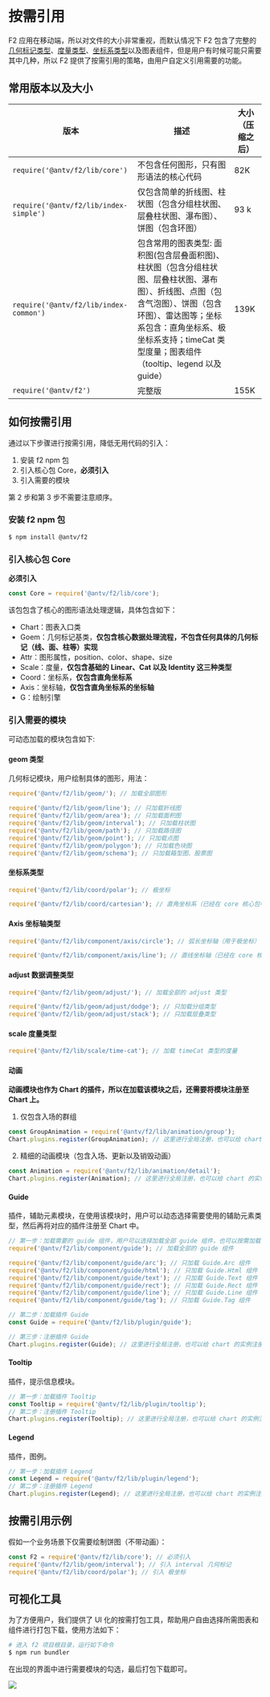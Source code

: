 <!--
index: 9
title: 按需引用
resource:
  jsFiles:
    - ${url.f2}
-->

# 按需引用

F2 应用在移动端，所以对文件的大小非常重视，而默认情况下 F2 包含了完整的[几何标记类型](./geometry.html)、[度量类型](./scale.html)、[坐标系类型](./coordinate.html)以及图表组件，但是用户有时候可能只需要其中几种，所以 F2 提供了按需引用的策略，由用户自定义引用需要的功能。

## 常用版本以及大小

| 版本 | 描述 | 大小（压缩之后） |
| -------- | -------- | -------- |
| `require('@antv/f2/lib/core')`     | 不包含任何图形，只有图形语法的核心代码 | 82K |
| `require('@antv/f2/lib/index-simple')` | 仅包含简单的折线图、柱状图（包含分组柱状图、层叠柱状图、瀑布图）、饼图（包含环图） | 93 k |
| `require('@antv/f2/lib/index-common')` | 包含常用的图表类型: 面积图(包含层叠面积图)、柱状图（包含分组柱状图、层叠柱状图、瀑布图）、折线图、点图（包含气泡图）、饼图（包含环图）、雷达图等；坐标系包含：直角坐标系、极坐标系支持；timeCat 类型度量；图表组件（tooltip、legend 以及 guide）| 139K |
| `require('@antv/f2')` | 完整版 | 155K |

## 如何按需引用

通过以下步骤进行按需引用，降低无用代码的引入：

1. 安装 f2 npm 包
2. 引入核心包 Core，**必须引入**
3. 引入需要的模块

第 2 步和第 3 步不需要注意顺序。

### 安装 f2 npm 包

```bash
$ npm install @antv/f2
```

### 引入核心包 Core

**必须引入**

```js
const Core = require('@antv/f2/lib/core');
```

该包包含了核心的图形语法处理逻辑，具体包含如下：

* Chart：图表入口类
* Goem：几何标记基类，**仅包含核心数据处理流程，不包含任何具体的几何标记（线、面、柱等）实现**
* Attr：图形属性，position、color、shape、size
* Scale：度量，**仅包含基础的 Linear、Cat 以及 Identity 这三种类型**
* Coord：坐标系，**仅包含直角坐标系**
* Axis：坐标轴，**仅包含直角坐标系的坐标轴**
* G：绘制引擎

### 引入需要的模块

可动态加载的模块包含如下:

#### geom 类型

几何标记模块，用户绘制具体的图形，用法：

```js
require('@antv/f2/lib/geom/'); // 加载全部图形

require('@antv/f2/lib/geom/line'); // 只加载折线图
require('@antv/f2/lib/geom/area'); // 只加载面积图
require('@antv/f2/lib/geom/interval'); // 只加载柱状图
require('@antv/f2/lib/geom/path'); // 只加载路径图
require('@antv/f2/lib/geom/point'); // 只加载点图
require('@antv/f2/lib/geom/polygon'); // 只加载色块图
require('@antv/f2/lib/geom/schema'); // 只加载箱型图、股票图
```

#### 坐标系类型

```js
require('@antv/f2/lib/coord/polar'); // 极坐标

require('@antv/f2/lib/coord/cartesian'); // 直角坐标系（已经在 core 核心包中）
```

#### Axis 坐标轴类型

```js
require('@antv/f2/lib/component/axis/circle'); // 弧长坐标轴（用于极坐标）

require('@antv/f2/lib/component/axis/line'); // 直线坐标轴（已经在 core 核心包中）
```

#### adjust 数据调整类型

```js
require('@antv/f2/lib/geom/adjust/'); // 加载全部的 adjust 类型

require('@antv/f2/lib/geom/adjust/dodge'); // 只加载分组类型
require('@antv/f2/lib/geom/adjust/stack'); // 只加载层叠类型
```

#### scale 度量类型

```js
require('@antv/f2/lib/scale/time-cat'); // 加载 timeCat 类型的度量
```

#### 动画

**动画模块也作为 Chart 的插件，所以在加载该模块之后，还需要将模块注册至 Chart 上。**

1. 仅包含入场的群组

```js
const GroupAnimation = require('@antv/f2/lib/animation/group');
Chart.plugins.register(GroupAnimation); // 这里进行全局注册，也可以给 chart 的实例注册
```

2. 精细的动画模块（包含入场、更新以及销毁动画）

```js
const Animation = require('@antv/f2/lib/animation/detail');
Chart.plugins.register(Animation); // 这里进行全局注册，也可以给 chart 的实例注册
```

#### Guide

插件，辅助元素模块，在使用该模块时，用户可以动态选择需要使用的辅助元素类型，然后再将对应的插件注册至 Chart 中。

```js
// 第一步：加载需要的 guide 组件，用户可以选择加载全部 guide 组件，也可以按需加载
require('@antv/f2/lib/component/guide'); // 加载全部的 guide 组件

require('@antv/f2/lib/component/guide/arc'); // 只加载 Guide.Arc 组件
require('@antv/f2/lib/component/guide/html'); // 只加载 Guide.Html 组件
require('@antv/f2/lib/component/guide/text'); // 只加载 Guide.Text 组件
require('@antv/f2/lib/component/guide/rect'); // 只加载 Guide.Rect 组件
require('@antv/f2/lib/component/guide/line'); // 只加载 Guide.Line 组件
require('@antv/f2/lib/component/guide/tag'); // 只加载 Guide.Tag 组件

// 第二步：加载插件 Guide
const Guide = require('@antv/f2/lib/plugin/guide');

// 第三步：注册插件 Guide
Chart.plugins.register(Guide); // 这里进行全局注册，也可以给 chart 的实例注册
```

#### Tooltip

插件，提示信息模块。

```js
// 第一步：加载插件 Tooltip
const Tooltip = require('@antv/f2/lib/plugin/tooltip');
// 第二步：注册插件 Tooltip
Chart.plugins.register(Tooltip); // 这里进行全局注册，也可以给 chart 的实例注册
```

#### Legend

插件，图例。

```js
// 第一步：加载插件 Legend
const Legend = require('@antv/f2/lib/plugin/legend');
// 第二步：注册插件 Legend
Chart.plugins.register(Legend); // 这里进行全局注册，也可以给 chart 的实例注册
```
## 按需引用示例

假如一个业务场景下仅需要绘制饼图（不带动画）：

```js
const F2 = require('@antv/f2/lib/core'); // 必须引入
require('@antv/f2/lib/geom/interval'); // 引入 interval 几何标记
require('@antv/f2/lib/coord/polar'); // 引入 极坐标
```

## 可视化工具 

为了方便用户，我们提供了 UI 化的按需打包工具，帮助用户自由选择所需图表和组件进行打包下载，使用方法如下：

```bash
# 进入 f2 项目根目录，运行如下命令
$ npm run bundler
```

在出现的界面中进行需要模块的勾选，最后打包下载即可。

<img src="https://gw.alipayobjects.com/zos/rmsportal/RmUwBPLSWIbecmKEgoSw.png">

